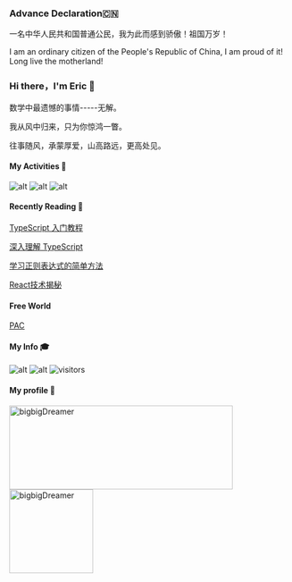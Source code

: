 ### Advance Declaration🇨🇳

<p>一名中华人民共和国普通公民，我为此而感到骄傲！祖国万岁！</p>

<p>I am an ordinary citizen of the People's Republic of China, I am proud of it! Long live the motherland!</p>

### Hi there，I'm Eric 👋

数学中最遗憾的事情-----无解。

我从风中归来，只为你惊鸿一瞥。

往事随风，承蒙厚爱，山高路远，更高处见。

#### My Activities :wrench:
![alt](https://img.shields.io/github/commit-activity/y/bigbigDreamer/FCC_Record?label=FCC_Record%20commit%20activities)
![alt](https://img.shields.io/github/commit-activity/y/bigbigDreamer/CommonProjectConfigurationFiles?label=CommonProjectConfigurationFiles%20commit%20activities)
![alt](https://img.shields.io/github/commit-activity/y/bigbigDreamer/Ali-OSS-Upload?label=Ali-OSS-Upload%20commit%20activities)

#### Recently Reading :page_with_curl:

[TypeScript 入门教程](https://ts.xcatliu.com/)

[深入理解 TypeScript](https://jkchao.github.io/typescript-book-chinese/project/compilationContext.html#tsconfig-json)

[学习正则表达式的简单方法](https://github.com/cdoco/learn-regex-zh)

[React技术揭秘](https://react.iamkasong.com/#%E5%AF%BC%E5%AD%A6%E8%A7%86%E9%A2%91)

#### Free World

[PAC](https://github.com/Alvin9999/new-pac/wiki)

#### My Info :mortar_board:
![alt](https://img.shields.io/github/followers/bigbigDreamer?style=social)
![alt](https://img.shields.io/github/stars/bigbigDreamer?style=social)
![visitors](https://visitor-badge.glitch.me/badge?page_id=bigbigDreamer)
#### My profile :page_facing_up:

<p>
<img align="center" src="https://github-readme-stats.vercel.app/api?username=bigbigDreamer&show_icons=true" alt="bigbigDreamer" width="400px" height="150" />

<img align="center" src="https://github-readme-stats.vercel.app/api/top-langs/?username=bigbigDreamer&layout=compact&langs_count=8" alt="bigbigDreamer" height="150px" />
</p>

